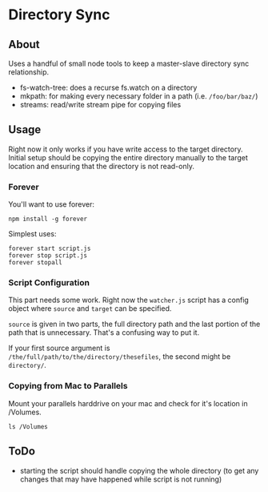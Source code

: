 # Directory Sync

## About

Uses a handful of small node tools to keep a master-slave directory sync relationship.

* fs-watch-tree: does a recurse fs.watch on a directory
* mkpath: for making every necessary folder in a path (i.e. `/foo/bar/baz/`)
* streams: read/write stream pipe for copying files

## Usage

Right now it only works if you have write access to the target directory. Initial setup should be copying the entire directory manually to the target location and ensuring that the directory is not read-only.

### Forever

You'll want to use forever:

`npm install -g forever`

Simplest uses:

```
forever start script.js
forever stop script.js
forever stopall
```

### Script Configuration

This part needs some work. Right now the `watcher.js` script has a config object where `source` and `target` can be specified.

`source` is given in two parts, the full directory path and the last portion of the path that is unnecessary. That's a confusing way to put it. 

If your first source argument is `/the/full/path/to/the/directory/thesefiles`, the second might be `directory/`.

### Copying from Mac to Parallels

Mount your parallels harddrive on your mac and check for it's location in /Volumes.

```
ls /Volumes
```

## ToDo

* starting the script should handle copying the whole directory (to get any changes that may have happened while script is not running)